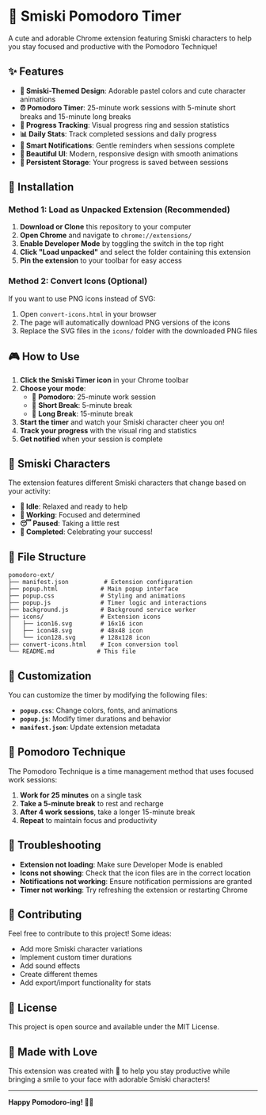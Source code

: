 # 🍄 Smiski Pomodoro Timer

A cute and adorable Chrome extension featuring Smiski characters to help you stay focused and productive with the Pomodoro Technique!

## ✨ Features

- **🌸 Smiski-Themed Design**: Adorable pastel colors and cute character animations
- **⏰ Pomodoro Timer**: 25-minute work sessions with 5-minute short breaks and 15-minute long breaks
- **🎯 Progress Tracking**: Visual progress ring and session statistics
- **📊 Daily Stats**: Track completed sessions and daily progress
- **🔔 Smart Notifications**: Gentle reminders when sessions complete
- **🎨 Beautiful UI**: Modern, responsive design with smooth animations
- **💾 Persistent Storage**: Your progress is saved between sessions

## 🚀 Installation

### Method 1: Load as Unpacked Extension (Recommended)

1. **Download or Clone** this repository to your computer
2. **Open Chrome** and navigate to `chrome://extensions/`
3. **Enable Developer Mode** by toggling the switch in the top right
4. **Click "Load unpacked"** and select the folder containing this extension
5. **Pin the extension** to your toolbar for easy access

### Method 2: Convert Icons (Optional)

If you want to use PNG icons instead of SVG:

1. Open `convert-icons.html` in your browser
2. The page will automatically download PNG versions of the icons
3. Replace the SVG files in the `icons/` folder with the downloaded PNG files

## 🎮 How to Use

1. **Click the Smiski Timer icon** in your Chrome toolbar
2. **Choose your mode**:
   - 🍄 **Pomodoro**: 25-minute work session
   - 🌸 **Short Break**: 5-minute break
   - 🌺 **Long Break**: 15-minute break
3. **Start the timer** and watch your Smiski character cheer you on!
4. **Track your progress** with the visual ring and statistics
5. **Get notified** when your session is complete

## 🎨 Smiski Characters

The extension features different Smiski characters that change based on your activity:

- **🌸 Idle**: Relaxed and ready to help
- **💪 Working**: Focused and determined
- **😴 Paused**: Taking a little rest
- **🎉 Completed**: Celebrating your success!

## 📁 File Structure

```
pomodoro-ext/
├── manifest.json          # Extension configuration
├── popup.html            # Main popup interface
├── popup.css             # Styling and animations
├── popup.js              # Timer logic and interactions
├── background.js         # Background service worker
├── icons/                # Extension icons
│   ├── icon16.svg        # 16x16 icon
│   ├── icon48.svg        # 48x48 icon
│   └── icon128.svg       # 128x128 icon
├── convert-icons.html    # Icon conversion tool
└── README.md            # This file
```

## 🔧 Customization

You can customize the timer by modifying the following files:

- **`popup.css`**: Change colors, fonts, and animations
- **`popup.js`**: Modify timer durations and behavior
- **`manifest.json`**: Update extension metadata

## 🎯 Pomodoro Technique

The Pomodoro Technique is a time management method that uses focused work sessions:

1. **Work for 25 minutes** on a single task
2. **Take a 5-minute break** to rest and recharge
3. **After 4 work sessions**, take a longer 15-minute break
4. **Repeat** to maintain focus and productivity

## 🐛 Troubleshooting

- **Extension not loading**: Make sure Developer Mode is enabled
- **Icons not showing**: Check that the icon files are in the correct location
- **Notifications not working**: Ensure notification permissions are granted
- **Timer not working**: Try refreshing the extension or restarting Chrome

## 🤝 Contributing

Feel free to contribute to this project! Some ideas:

- Add more Smiski character variations
- Implement custom timer durations
- Add sound effects
- Create different themes
- Add export/import functionality for stats

## 📄 License

This project is open source and available under the MIT License.

## 💖 Made with Love

This extension was created with 💖 to help you stay productive while bringing a smile to your face with adorable Smiski characters!

---

**Happy Pomodoro-ing! 🍄✨**

